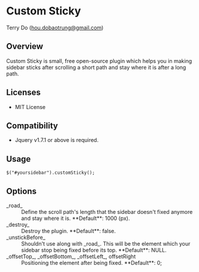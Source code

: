 # Custom Sticky
Terry Do (hou.dobaotrung@gmail.com)

## Overview
Custom Sticky is small, free open-source plugin which helps you in making sidebar sticks after scrolling a short path and stay where it is after a long path.

## Licenses
* MIT License

## Compatibility
* Jquery v1.7.1 or above is required.

## Usage
	$("#yoursidebar").customSticky();

## Options    

<dl>
  <dt>_road_</dt>
  <dd>Define the scroll path's length that the sidebar doesn't fixed anymore and stay where it is. **Default**: 1000 (px).</dd>
  
  <dt>_destroy_</dt>
  <dd>Destroy the plugin. **Default**: false.</dd>
  
  <dt>_unstickBefore_</dt>
  <dd>Shouldn't use along with _road_. This will be the element which your sidebar stop being fixed before its top. **Default**: NULL.</dd>

  <dt>_offsetTop_, _offsetBottom_, _offsetLeft_, offsetRight</dt>
  <dd>Positioning the element after being fixed. **Default**: 0;</dd>
</dl>